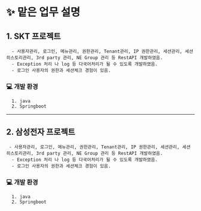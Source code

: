 <h1>✨ 맡은 업무 설명</h1>
<h2> 1. SKT 프로젝트 </h2>
      
      - 사용자관리, 로그인, 메뉴관리, 권한관리, Tenant관리, IP 권한관리, 세션관리, 세션 히스토리관리, 3rd party 관리, NE Group 관리 등 RestAPI 개발하였음.
      - Exception 처리 나 log 등 다국어처리가 될 수 있도록 개발하였음.
      - 로그인 사용자의 권한과 세션체크 경험이 있음.
      
<h3> 💻 개발 환경 </h3>

      1. java 
      2. Springboot


--------------
<h2> 2. 삼성전자 프로젝트</h2>

     - 사용자관리, 로그인, 메뉴관리, 권한관리, Tenant관리, IP 권한관리, 세션관리, 세션 히스토리관리, 3rd party 관리, NE Group 관리 등 RestAPI 개발하였음.
      - Exception 처리 나 log 등 다국어처리가 될 수 있도록 개발하였음.
      - 로그인 사용자의 권한과 세션체크 경험이 있음.
      
<h3> 💻 개발 환경 </h3>

      1. java 
      2. Springboot


